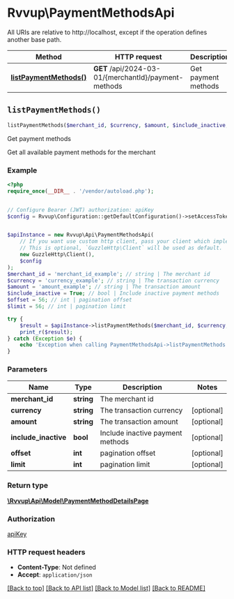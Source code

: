 # Rvvup\PaymentMethodsApi

All URIs are relative to http://localhost, except if the operation defines another base path.

| Method | HTTP request | Description |
| ------------- | ------------- | ------------- |
| [**listPaymentMethods()**](PaymentMethodsApi.md#listPaymentMethods) | **GET** /api/2024-03-01/{merchantId}/payment-methods | Get payment methods |


## `listPaymentMethods()`

```php
listPaymentMethods($merchant_id, $currency, $amount, $include_inactive, $offset, $limit): \Rvvup\Api\Model\PaymentMethodDetailsPage
```

Get payment methods

Get all available payment methods for the merchant

### Example

```php
<?php
require_once(__DIR__ . '/vendor/autoload.php');


// Configure Bearer (JWT) authorization: apiKey
$config = Rvvup\Configuration::getDefaultConfiguration()->setAccessToken('YOUR_ACCESS_TOKEN');


$apiInstance = new Rvvup\Api\PaymentMethodsApi(
    // If you want use custom http client, pass your client which implements `GuzzleHttp\ClientInterface`.
    // This is optional, `GuzzleHttp\Client` will be used as default.
    new GuzzleHttp\Client(),
    $config
);
$merchant_id = 'merchant_id_example'; // string | The merchant id
$currency = 'currency_example'; // string | The transaction currency
$amount = 'amount_example'; // string | The transaction amount
$include_inactive = True; // bool | Include inactive payment methods
$offset = 56; // int | pagination offset
$limit = 56; // int | pagination limit

try {
    $result = $apiInstance->listPaymentMethods($merchant_id, $currency, $amount, $include_inactive, $offset, $limit);
    print_r($result);
} catch (Exception $e) {
    echo 'Exception when calling PaymentMethodsApi->listPaymentMethods: ', $e->getMessage(), PHP_EOL;
}
```

### Parameters

| Name | Type | Description  | Notes |
| ------------- | ------------- | ------------- | ------------- |
| **merchant_id** | **string**| The merchant id | |
| **currency** | **string**| The transaction currency | [optional] |
| **amount** | **string**| The transaction amount | [optional] |
| **include_inactive** | **bool**| Include inactive payment methods | [optional] |
| **offset** | **int**| pagination offset | [optional] |
| **limit** | **int**| pagination limit | [optional] |

### Return type

[**\Rvvup\Api\Model\PaymentMethodDetailsPage**](../Model/PaymentMethodDetailsPage.md)

### Authorization

[apiKey](../../README.md#apiKey)

### HTTP request headers

- **Content-Type**: Not defined
- **Accept**: `application/json`

[[Back to top]](#) [[Back to API list]](../../README.md#endpoints)
[[Back to Model list]](../../README.md#models)
[[Back to README]](../../README.md)
